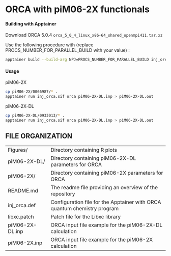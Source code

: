 # ORCA with piM06-2X functionals
#### Building with Apptainer
Download ORCA 5.0.4 `orca_5_0_4_linux_x86-64_shared_openmpi411.tar.xz`

Use the following procedure with (replace PROCS_NUMBER_FOR_PARALLEL_BUILD with your value) :
```bash
apptainer build --build-arg NPJ=PROCS_NUMBER_FOR_PARALLEL_BUILD inj_orca.sif inj_orca.def
```
#### Usage
piM06-2X
```bash
cp piM06-2X/0066987/* .
apptainer run inj_orca.sif orca piM06-2X-DL.inp > piM06-2X-DL.out
```
piM06-2X-DL
```bash
cp piM06-2X-DL/0933013/* .
apptainer run inj_orca.sif orca piM06-2X-DL.inp > piM06-2X-DL.out
```

## FILE ORGANIZATION

| | |
| --- | --- |
| Figures/ | Directory containing R plots |
| piM06-2X-DL/ | Directory containing piM06-2X-DL parameters for ORCA |
| piM06-2X/ | Directory containing piM06-2X parameters for ORCA |
| README.md | The readme file providing an overview of the repository |
| inj_orca.def | Configuration file for the Apptainer with ORCA quantum chemistry program |
| libxc.patch | Patch file for the Libxc library |
| piM06-2X-DL.inp | ORCA input file example for the piM06-2X-DL calculation |
| piM06-2X.inp | ORCA input file example for the piM06-2X calculation |
